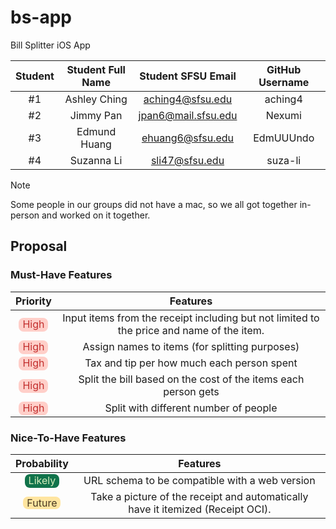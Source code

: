 # bs-app
Bill Splitter iOS App

|   Student    | Student Full Name |   Student SFSU Email   | GitHub Username |
| :----------: | :---------------: | :--------------------: | :-------------: |
|      #1      |    Ashley Ching   |    aching4@sfsu.edu    |    aching4      |
|      #2      |     Jimmy Pan     |   jpan6@mail.sfsu.edu  |     Nexumi      |
|      #3      |    Edmund Huang   |     ehuang6@sfsu.edu   |    EdmUUUndo    |
|      #4      |     Suzanna Li    |      sli47@sfsu.edu    |     suza-li     |

> [!NOTE] 
> Some people in our groups did not have a mac, so we all got together in-person and worked on it together. 

## Proposal

### Must-Have Features

| Priority | Features |
| :------: | :------: |
| <span style="border-radius: 8px; background: #FFCFC9; color: #C22E2D; padding: 0px 6px 2px 6px;">High</span> | Input items from the receipt including but not limited to the price and name of the item. |
| <span style="border-radius: 8px; background: #FFCFC9; color: #C22E2D; padding: 0px 6px 2px 6px;">High</span> | Assign names to items (for splitting purposes) |
| <span style="border-radius: 8px; background: #FFCFC9; color: #C22E2D; padding: 0px 6px 2px 6px;">High</span> | Tax and tip per how much each person spent |
| <span style="border-radius: 8px; background: #FFCFC9; color: #C22E2D; padding: 0px 6px 2px 6px;">High</span> | Split the bill based on the cost of the items each person gets |
| <span style="border-radius: 8px; background: #FFCFC9; color: #C22E2D; padding: 0px 6px 2px 6px;">High</span> | Split with different number of people |



### Nice-To-Have Features

| Probability | Features |
| :---------: | :------: |
| <span style="border-radius: 8px; background: #11734B; color: #D4EDBC; padding: 0px 6px 2px 6px;">Likely</span> | URL schema to be compatible with a web version |
| <span style="border-radius: 8px; background: #FFE5A0; color: #473821; padding: 0px 6px;">Future</span> | Take a picture of the receipt and automatically have it itemized (Receipt OCI). |
